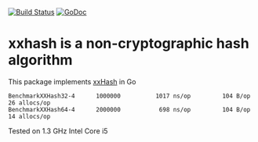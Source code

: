 [![Build Status](https://travis-ci.org/dim13/xxhash.svg?branch=master)](https://travis-ci.org/dim13/xxhash)
[![GoDoc](https://godoc.org/github.com/dim13/xxhash?status.svg)](https://godoc.org/github.com/dim13/xxhash)

# xxhash is a non-cryptographic hash algorithm

This package implements [xxHash](https://cyan4973.github.io/xxHash/) in Go

```
BenchmarkXXHash32-4   	 1000000	      1017 ns/op	     104 B/op	      26 allocs/op
BenchmarkXXHash64-4   	 2000000	       698 ns/op	     104 B/op	      14 allocs/op
```

Tested on 1.3 GHz Intel Core i5
